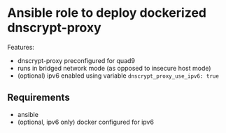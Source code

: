 # Ansible role to deploy dockerized dnscrypt-proxy
Features:
- dnscrypt-proxy preconfigured for quad9
- runs in bridged network mode (as opposed to insecure host mode)
- (optional) ipv6 enabled using variable `dnscrypt_proxy_use_ipv6: true`

## Requirements
- ansible
- (optional, ipv6 only) docker configured for ipv6
